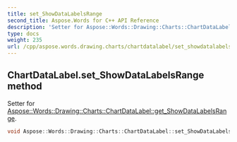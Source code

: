 ```yaml
---
title: set_ShowDataLabelsRange
second_title: Aspose.Words for C++ API Reference
description: 'Setter for Aspose::Words::Drawing::Charts::ChartDataLabel::get_ShowDataLabelsRange.'
type: docs
weight: 235
url: /cpp/aspose.words.drawing.charts/chartdatalabel/set_showdatalabelsrange/
---
```

## ChartDataLabel.set_ShowDataLabelsRange method


Setter for [Aspose::Words::Drawing::Charts::ChartDataLabel::get_ShowDataLabelsRange](../get_showdatalabelsrange/).

```cpp
void Aspose::Words::Drawing::Charts::ChartDataLabel::set_ShowDataLabelsRange(bool value)
```

